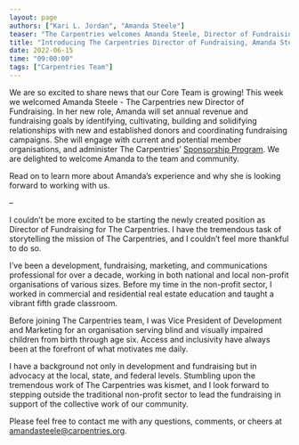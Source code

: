 ```yaml
---
layout: page
authors: ["Kari L. Jordan", "Amanda Steele"]
teaser: "The Carpentries welcomes Amanda Steele, Director of Fundraising"
title: "Introducing The Carpentries Director of Fundraising, Amanda Steele"
date: 2022-06-15
time: "09:00:00"
tags: ["Carpentries Team"]
---
```

We are so excited to share news that our Core Team is growing! This week we welcomed Amanda Steele - The Carpentries new Director of Fundraising. In her new role, Amanda will set annual revenue and fundraising goals by identifying, cultivating, building and solidifying relationships with new and established donors and coordinating fundraising campaigns. She will engage with current and potential member organisations, and administer The Carpentries’ [Sponsorship Program](https://www.carpentries.org/sponsorship/). We are delighted to welcome Amanda to the team and community.

Read on to learn more about Amanda’s experience and why she is looking forward to working with us.

–

I couldn’t be more excited to be starting the newly created position as Director of Fundraising for The Carpentries. I have the tremendous task of storytelling the mission of The Carpentries, and I couldn’t feel more thankful to do so.

I’ve been a development, fundraising, marketing, and communications professional for over a decade, working in both national and local non-profit organisations of various sizes. Before my time in the non-profit sector, I worked in commercial and residential real estate education and taught a vibrant fifth grade classroom.

Before joining The Carpentries team, I was Vice President of Development and Marketing for an organisation serving blind and visually impaired children from birth through age six. Access and inclusivity have always been at the forefront of what motivates me daily.

I have a background not only in development and fundraising but in advocacy at the local, state, and federal levels. Stumbling upon the tremendous work of The Carpentries was kismet, and I look forward to stepping outside the traditional non-profit sector to lead the fundraising in support of the collective work of our community. 

Please feel free to contact me with any questions, comments, or cheers at [amandasteele@carpentries.org](mailto:amandasteele@carpentries.org).
